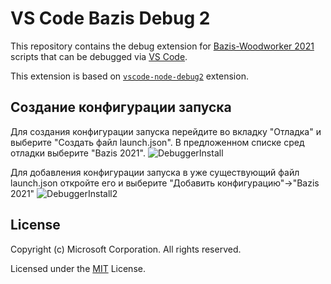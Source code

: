 # VS Code Bazis Debug 2

This repository contains the debug extension for [Bazis-Woodworker 2021](http://bazissoft.ru/products/bazis_mebelschik) scripts that can be debugged via [VS Code](https://code.visualstudio.com).

This extension is based on [`vscode-node-debug2`](https://github.com/microsoft/vscode-node-debug2) extension.

## Создание конфигурации запуска
Для создания конфигурации запуска перейдите во вкладку "Отладка" и выберите "Создать файл launch.json".
В предложенном списке сред отладки выберите "Bazis 2021".
![DebuggerInstall](https://user-images.githubusercontent.com/9331480/114889062-72597f80-9e12-11eb-94ca-996385e6c775.gif)

Для добавления конфигурации запуска в уже существующий файл launch.json откройте его и выберите "Добавить конфигурацию"->"Bazis 2021"
![DebuggerInstall2](https://user-images.githubusercontent.com/9331480/114889923-3d99f800-9e13-11eb-9069-f0c05d3bf1e3.gif)

## License

Copyright (c) Microsoft Corporation. All rights reserved.

Licensed under the [MIT](LICENSE.txt) License.
